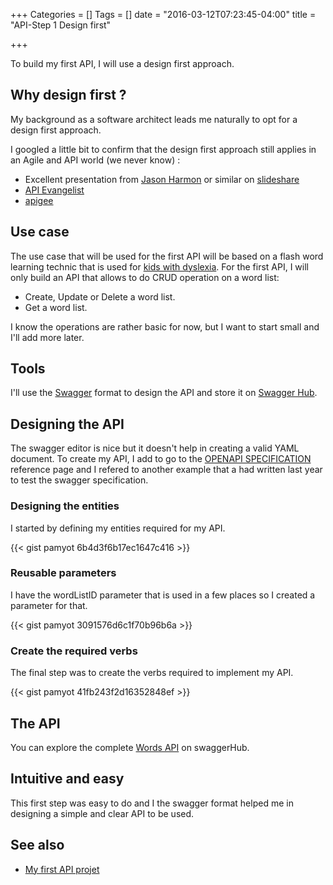 +++
Categories = []
Tags = []
date = "2016-03-12T07:23:45-04:00"
title = "API-Step 1 Design first"

+++

To build my first API, I will use a design first approach.

## Why design first ?

My background as a software architect leads me naturally to opt for a design first approach.

I googled a little bit to confirm that the design first approach still applies in an Agile and API world (we never know) :
 
*  Excellent presentation from [Jason Harmon](http://www.infoq.com/presentations/api-design-first) or similar on [slideshare](http://fr.slideshare.net/JasonHarmon1)
*  [API Evangelist](http://apievangelist.com/2014/08/11/what-is-an-api-first-strategy-adding-some-dimensions-to-this-new-question/)
*  [apigee](http://apigee.com/about/blog/developer/design-first-approach-building-apis-swagger) 

## Use case

The use case that will be used for the first API will be based on a flash word learning technic that is used for [kids with dyslexia](http://homeschoolingwithdyslexia.com/how-to-teach-sight-words-dyslexia/).
For the first API, I will only build an API that allows to do CRUD operation on a word list:

- Create, Update or Delete a word list.
- Get a word list.

I know the operations are rather basic for now, but I want to start small and I'll add more later.

## Tools

I'll use the [Swagger](http://swagger.io/) format to design the API and store it on [Swagger Hub](https://swaggerhub.com).

## Designing the API

The swagger editor is nice but it doesn't help in creating a valid YAML document.  To create my API, I add
to go to the [OPENAPI SPECIFICATION](http://swagger.io/specification/) reference page and I refered to
another example that a had written last year to test the swagger specification.

### Designing the entities

I started by defining my entities required for my API.

{{< gist pamyot 6b4d3f6b17ec1647c416 >}}

### Reusable parameters

I have the wordListID parameter that is used in a few places so I created a parameter for that.

{{< gist pamyot 3091576d6c1f70b96b6a >}}

### Create the required verbs

The final step was to create the verbs required to implement my API.

{{< gist pamyot 41fb243f2d16352848ef >}}

## The API

You can explore the complete [Words API](https://swaggerhub.com/api/pamyot/words/V0.1) on swaggerHub.

## Intuitive and easy

This first step was easy to do and I the swagger format helped me in designing a simple and clear API to be used.
 
## See also

- [My first API projet](/post/first-api-project/)  
